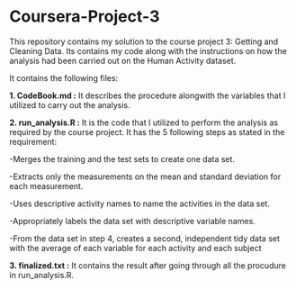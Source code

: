 # Coursera-Project-3 

This repository contains my solution to the course project 3: Getting and Cleaning Data. Its contains my code along with the instructions on how the analysis had been carried out on the Human Activity dataset.

It contains the following files:

**1. CodeBook.md :** It describes the procedure alongwith the variables that I utilized to carry out the analysis.

**2. run_analysis.R :** It is the code that I utilized to perform the analysis as required by the course project. It has the 5 following steps as stated in the requirement:

-Merges the training and the test sets to create one data set.

-Extracts only the measurements on the mean and standard deviation for each measurement.

-Uses descriptive activity names to name the activities in the data set.

-Appropriately labels the data set with descriptive variable names.

-From the data set in step 4, creates a second, independent tidy data set with the average of each variable for each activity and each subject

**3. finalized.txt :** It contains the result after going through all the procudure in run_analysis.R.
